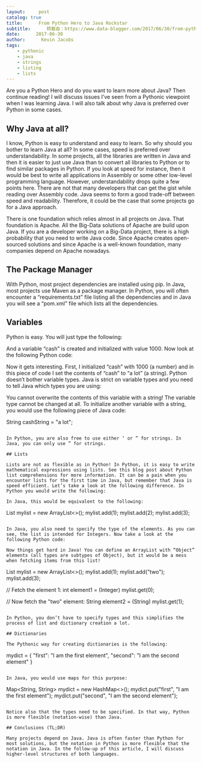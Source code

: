 ```yaml
---
layout:     post
catalog: true
title:      From Python Hero to Java Rockstar
subtitle:      转载自：https://www.data-blogger.com/2017/06/30/from-python-hero-to-java-rockstar/
date:      2017-06-30
author:      Kevin Jacobs
tags:
    - pythonic
    - java
    - strings
    - listing
    - lists
---
```


Are you a Python Hero and do you want to learn more about Java? Then continue reading! I will discuss issues I’ve seen from a Pythonic viewpoint when I was learning Java. I will also talk about why Java is preferred over Python in some cases.



## Why Java at all?

I know, Python is easy to understand and easy to learn. So why should you bother to learn Java at all? In some cases, speed is preferred over understandability. In some projects, all the libraries are written in Java and then it is easier to just use Java than to convert all libraries to Python or to find similar packages in Python. If you look at speed for instance, then it would be best to write all applications in Assembly or some other low-level programming language. However, understandability drops quite a few points here. There are not that many developers that can get the gist while reading over Assembly code. Java seems to form a good trade-off between speed and readability. Therefore, it could be the case that some projects go for a Java approach.

There is one foundation which relies almost in all projects on Java. That foundation is Apache. All the Big-Data solutions of Apache are build upon Java. If you are a developer working on a Big-Data project, there is a high probability that you need to write Java code. Since Apache creates open-sourced solutions and since Apache is a well-known foundation, many companies depend on Apache nowadays.

## The Package Manager

With Python, most project dependencies are installed using pip. In Java, most projects use Maven as a package manager. In Python, you will often encounter a “requirements.txt” file listing all the dependencies and in Java you will see a “pom.xml” file which lists all the dependencies.

 

## Variables

Python is easy. You will just type the following:

And a variable “cash” is created and initialized with value 1000. Now look at the following Python code:

Now it gets interesting. First, I initialized “cash” with 1000 (a number) and in this piece of code I set the contents of “cash” to “a lot” (a string). Python doesn’t bother variable types. Java is strict on variable types and you need to tell Java which types you are using:

You cannot overwrite the contents of this variable with a string! The variable type cannot be changed at all. To initialize another variable with a string, you would use the following piece of Java code:

String cashString = "a lot";
```

In Python, you are also free to use either ‘ or ” for strings. In Java, you can only use ” for strings.

## Lists

Lists are not as flexible as in Python! In Python, it is easy to write mathematical expressions using lists. See this blog post about Python list comprehensions for more information. It can be a pain when you encounter lists for the first time in Java, but remember that Java is speed efficient. Let’s take a look at the following difference. In Python you would write the following:

In Java, this would be equivalent to the following:

```
List<Integer> mylist = new ArrayList<>();
mylist.add(1);
mylist.add(2);
mylist.add(3);
```

In Java, you also need to specify the type of the elements. As you can see, the list is intended for Integers. Now take a look at the following Python code:

Now things get hard in Java! You can define an ArrayList with “Object” elements (all types are subtypes of Object), but it would be a mess when fetching items from this list!

```
List<Object> mylist = new ArrayList<>();
mylist.add(1);
mylist.add("two");
mylist.add(3);

// Fetch the element 1:
int element1 = (Integer) mylist.get(0);

// Now fetch the "two" element:
String element2 = (String) mylist.get(1);
```

In Python, you don’t have to specify types and this simplifies the process of list and dictionary creation a lot.

## Dictionaries

The Pythonic way for creating dictionaries is the following:

```
mydict = {
 "first": "I am the first element",
 "second": "I am the second element"
}
```

In Java, you would use maps for this purpose:

```
Map<String, String> mydict = new HashMap<>();
mydict.put("first", "I am the first element");
mydict.put("second", "I am the second element");
```

Notice also that the types need to be specified. In that way, Python is more flexible (notation-wise) than Java.

## Conclusions (TL;DR)

Many projects depend on Java. Java is often faster than Python for most solutions, but the notation in Python is more flexible that the notation in Java. In the follow-up of this article, I will discuss higher-level structures of both languages.



 
